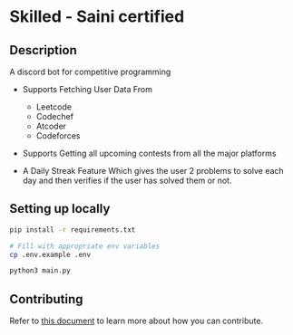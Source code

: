 # Skilled - Saini certified

## Description

A discord bot for competitive programming

- Supports Fetching User Data From
  - Leetcode
  - Codechef
  - Atcoder
  - Codeforces

- Supports Getting all upcoming contests from all the major platforms

- A Daily Streak Feature Which gives the user 2 problems to solve each day and then verifies if the user has solved them or not.

## Setting up locally

```bash
pip install -r requirements.txt

# Fill with appropriate env variables
cp .env.example .env

python3 main.py
```

## Contributing
Refer to [this document](CONTRIBUTING.md) to learn more about how you can contribute.
